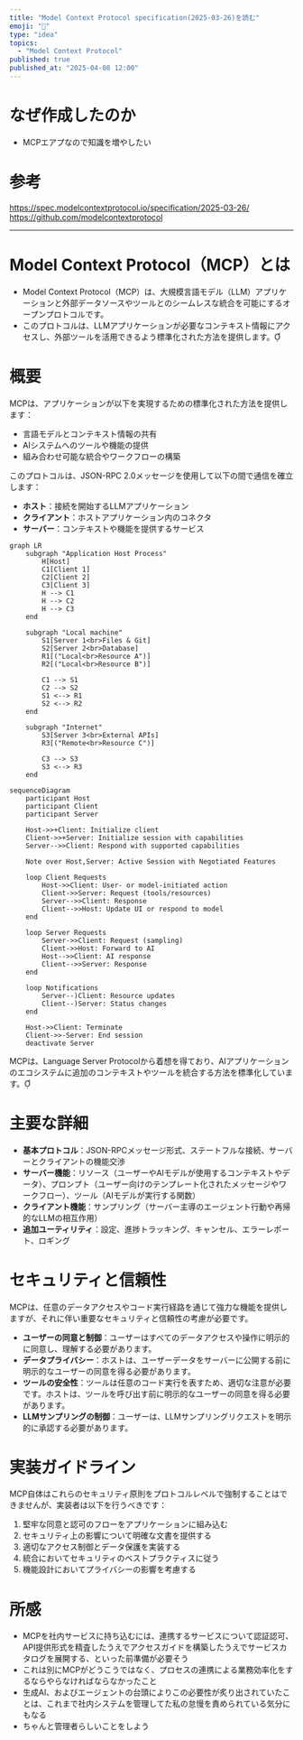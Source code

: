 ```yaml
---
title: "Model Context Protocol specification(2025-03-26)を読む"
emoji: "🦆"
type: "idea"
topics:
  - "Model Context Protocol"
published: true
published_at: "2025-04-08 12:00"
---
```


# なぜ作成したのか
- MCPエアプなので知識を増やしたい

# 参考
https://spec.modelcontextprotocol.io/specification/2025-03-26/
https://github.com/modelcontextprotocol

---

# Model Context Protocol（MCP）とは
- Model Context Protocol（MCP）は、大規模言語モデル（LLM）アプリケーションと外部データソースやツールとのシームレスな統合を可能にするオープンプロトコルです。 
- このプロトコルは、LLMアプリケーションが必要なコンテキスト情報にアクセスし、外部ツールを活用できるよう標準化された方法を提供します。

# 概要

MCPは、アプリケーションが以下を実現するための標準化された方法を提供します：

- 言語モデルとコンテキスト情報の共有
- AIシステムへのツールや機能の提供
- 組み合わせ可能な統合やワークフローの構築

このプロトコルは、JSON-RPC 2.0メッセージを使用して以下の間で通信を確立します：



- **ホスト**：接続を開始するLLMアプリケーション
- **クライアント**：ホストアプリケーション内のコネクタ
- **サーバー**：コンテキストや機能を提供するサービス

```mermaid
graph LR
    subgraph "Application Host Process"
        H[Host]
        C1[Client 1]
        C2[Client 2]
        C3[Client 3]
        H --> C1
        H --> C2
        H --> C3
    end

    subgraph "Local machine"
        S1[Server 1<br>Files & Git]
        S2[Server 2<br>Database]
        R1[("Local<br>Resource A")]
        R2[("Local<br>Resource B")]

        C1 --> S1
        C2 --> S2
        S1 <--> R1
        S2 <--> R2
    end

    subgraph "Internet"
        S3[Server 3<br>External APIs]
        R3[("Remote<br>Resource C")]

        C3 --> S3
        S3 <--> R3
    end
```

```mermaid
sequenceDiagram
    participant Host
    participant Client
    participant Server

    Host->>+Client: Initialize client
    Client->>+Server: Initialize session with capabilities
    Server-->>Client: Respond with supported capabilities

    Note over Host,Server: Active Session with Negotiated Features

    loop Client Requests
        Host->>Client: User- or model-initiated action
        Client->>Server: Request (tools/resources)
        Server-->>Client: Response
        Client-->>Host: Update UI or respond to model
    end

    loop Server Requests
        Server->>Client: Request (sampling)
        Client->>Host: Forward to AI
        Host-->>Client: AI response
        Client-->>Server: Response
    end

    loop Notifications
        Server--)Client: Resource updates
        Client--)Server: Status changes
    end

    Host->>Client: Terminate
    Client->>-Server: End session
    deactivate Server
```

MCPは、Language Server Protocolから着想を得ており、AIアプリケーションのエコシステムに追加のコンテキストやツールを統合する方法を標準化しています。

# 主要な詳細

- **基本プロトコル**：JSON-RPCメッセージ形式、ステートフルな接続、サーバーとクライアントの機能交渉
- **サーバー機能**：リソース（ユーザーやAIモデルが使用するコンテキストやデータ）、プロンプト（ユーザー向けのテンプレート化されたメッセージやワークフロー）、ツール（AIモデルが実行する関数）
- **クライアント機能**：サンプリング（サーバー主導のエージェント行動や再帰的なLLMの相互作用）
- **追加ユーティリティ**：設定、進捗トラッキング、キャンセル、エラーレポート、ロギング




# セキュリティと信頼性

MCPは、任意のデータアクセスやコード実行経路を通じて強力な機能を提供しますが、それに伴い重要なセキュリティと信頼性の考慮が必要です。

- **ユーザーの同意と制御**：ユーザーはすべてのデータアクセスや操作に明示的に同意し、理解する必要があります。
- **データプライバシー**：ホストは、ユーザーデータをサーバーに公開する前に明示的なユーザーの同意を得る必要があります。
- **ツールの安全性**：ツールは任意のコード実行を表すため、適切な注意が必要です。ホストは、ツールを呼び出す前に明示的なユーザーの同意を得る必要があります。
- **LLMサンプリングの制御**：ユーザーは、LLMサンプリングリクエストを明示的に承認する必要があります。

# 実装ガイドライン

MCP自体はこれらのセキュリティ原則をプロトコルレベルで強制することはできませんが、実装者は以下を行うべきです：

1. 堅牢な同意と認可のフローをアプリケーションに組み込む
2. セキュリティ上の影響について明確な文書を提供する
3. 適切なアクセス制御とデータ保護を実装する
4. 統合においてセキュリティのベストプラクティスに従う
5. 機能設計においてプライバシーの影響を考慮する

# 所感
- MCPを社内サービスに持ち込むには、連携するサービスについて認証認可、API提供形式を精査したうえでアクセスガイドを構築したうえでサービスカタログを展開する、といった前準備が必要そう
- これは別にMCPがどうこうではなく、プロセスの連携による業務効率化をするならやらなければならなかったこと
- 生成AI、およびエージェントの台頭によりこの必要性が炙り出されていたことは、これまで社内システムを管理してた私の怠慢を責められている気分にもなる
- ちゃんと管理者らしいことをしよう